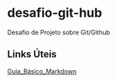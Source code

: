 # desafio-git-hub
Desafio de Projeto sobre Git/Github
## Links Úteis
[Guia_Básico_Markdown](https://www.markdownguide.org/basic-syntax)
